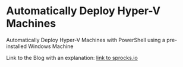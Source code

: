 # Automatically Deploy Hyper-V Machines
Automatically Deploy Hyper-V Machines with PowerShell using a pre-installed Windows Machine

Link to the Blog with an explanation: [link to sprocks.io](https://www.danny-davis.com/blog/2019/7/26/automatically-deploy-hyper-v-machines-with-powershell)
